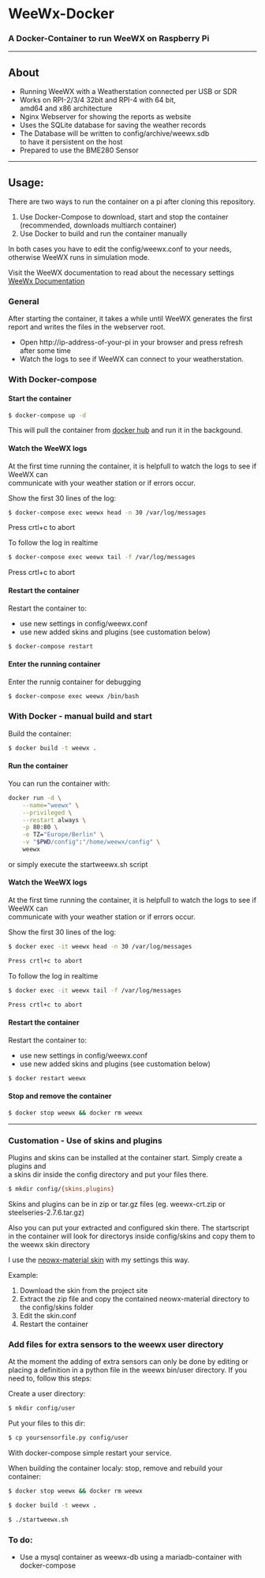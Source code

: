 
# WeeWx-Docker 

### A Docker-Container to run WeeWX on Raspberry Pi
---
## About

 *  Running WeeWX with a Weatherstation connected per USB or SDR
 *  Works on RPI-2/3/4 32bit and RPI-4 with 64 bit,  
    amd64 and x86 architecture  
 *  Nginx Webserver for showing the reports as website
 *  Uses the SQLite database for saving the weather records
 *  The Database will be written to config/archive/weewx.sdb  
    to have it persistent on the host
 *  Prepared to use the BME280 Sensor 

---

## Usage:

There are two ways to run the container on a pi after cloning this repository.

 1. Use Docker-Compose to download, start and stop the container (recommended, downloads multiarch container)
 2. Use Docker to build and run the container manually

In both cases you have to edit the config/weewx.conf to your needs,
otherwise WeeWX runs in simulation mode.

Visit the WeeWX documentation to read about the necessary settings  
[WeeWx Documentation](http://weewx.com/docs.html)

### General

After starting the container, it takes a while until WeeWX generates the first report and writes the files in the webserver root. 

 * Open http://ip-address-of-your-pi in your browser and press refresh after some time
 * Watch the logs to see if WeeWX can connect to your weatherstation. 


### With Docker-compose

#### Start the container

```bash
$ docker-compose up -d
```

This will pull the container from [docker hub](https://hub.docker.com/) and run it in the backgound.

#### Watch the WeeWX logs

At the first time running the container, it is helpfull to watch the logs to see if WeeWX can  
communicate with your weather station or if errors occur.

Show the first 30 lines of the log:

```bash
$ docker-compose exec weewx head -n 30 /var/log/messages
```
Press crtl+c to abort

To follow the log in realtime

```bash
$ docker-compose exec weewx tail -f /var/log/messages
```
Press crtl+c to abort

#### Restart the container 

Restart the container to:
 * use new settings in config/weewx.conf
 * use new added skins and plugins (see customation below)

```bash
$ docker-compose restart
```

#### Enter the running container

Enter the runnig container for debugging

```bash
$ docker-compose exec weewx /bin/bash
```

### With Docker - manual build and start

Build the container:

```bash
$ docker build -t weewx .
```

#### Run the container

You can run the container with:

```bash
docker run -d \
	--name="weewx" \
	--privileged \
	--restart always \
	-p 80:80 \
	-e TZ="Europe/Berlin" \
	-v "$PWD/config":"/home/weewx/config" \
	weewx
```
or simply execute the startweewx.sh script


#### Watch the WeeWX logs

At the first time running the container, it is helpfull to watch the logs to see if WeeWX can  
communicate with your weather station or if errors occur.

Show the first 30 lines of the log:

```bash
$ docker exec -it weewx head -n 30 /var/log/messages

Press crtl+c to abort
```
To follow the log in realtime

```bash
$ docker exec -it weewx tail -f /var/log/messages

Press crtl+c to abort
```

#### Restart the container

Restart the container to:
 * use new settings in config/weewx.conf
 * use new added skins and plugins (see customation below)

```bash
$ docker restart weewx
```

#### Stop and remove the container

```bash
$ docker stop weewx && docker rm weewx
```
---
### Customation - Use of skins and plugins

Plugins and skins can be installed at the container start. Simply create a plugins and  
a skins dir inside the config directory and put your files there.

```bash
$ mkdir config/{skins,plugins}
```
Skins and plugins can be in zip or tar.gz files (eg. weewx-crt.zip or steelseries-2.7.6.tar.gz)

Also you can put your extracted and configured skin there. The startscript in the container will
look for directorys inside config/skins and copy them to the weewx skin directory 

I use the [neowx-material skin](https://neoground.com/projects/neowx) with my settings this way.

Example:

 1. Download the skin from the project site
 2. Extract the zip file and copy the contained neowx-material directory to the config/skins folder 
 3. Edit the skin.conf 
 4. Restart the container
 
### Add files for extra sensors to the weewx user directory
At the moment the adding of extra sensors can only be done by editing or placing a 
definition in a python file in the weewx bin/user directory. If you need to, follow
this steps:

Create a user directory:

```bash
$ mkdir config/user
```
Put your files to this dir:

```bash
$ cp yoursensorfile.py config/user
```

With docker-compose simple restart your service.

When building the container localy: stop, remove and rebuild your container:

```bash 
$ docker stop weewx && docker rm weewx 

$ docker build -t weewx .

$ ./startweewx.sh
```

### To do:

 * Use a mysql container as weewx-db using a mariadb-container with docker-compose

